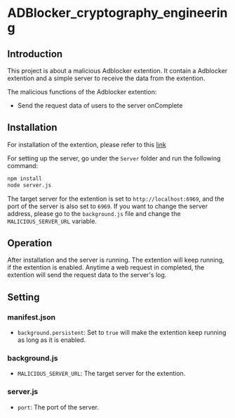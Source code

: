 # ADBlocker_cryptography_engineering

## Introduction

This project is about a malicious Adblocker extention. It contain a Adblocker extention and a simple server to receive the data from the extention.

The malicious functions of the Adblocker extention:
- Send the request data of users to the server onComplete

## Installation

For installation of the extention, please refer to this [link](https://hsiehjenhsuan.medium.com/%E4%B8%8A%E5%82%B3%E8%87%AA%E5%B7%B1%E7%9A%84chrome%E6%93%B4%E5%85%85%E5%8A%9F%E8%83%BD%E8%88%87%E5%81%9C%E6%AD%A2chrome%E6%93%B4%E5%85%85%E5%8A%9F%E8%83%BD%E8%87%AA%E5%8B%95%E6%9B%B4%E6%96%B0-ba56801cb5)

For setting up the server, go under the `Server` folder and run the following command:
```bash
npm install
node server.js
```

The target server for the extention is set to `http://localhost:6969`, and the port of the server is also set to `6969`.
If you want to change the server address, please go to the `background.js` file and change the `MALICIOUS_SERVER_URL` variable.

## Operation

After installation and the server is running. The extention will keep running, if the extention is enabled. Anytime a web request in completed, the extention will send the request data to the server's log. 

## Setting

### manifest.json
- `background.persistent`: Set to `true` will make the extention keep running as long as it is enabled.

### background.js
- `MALICIOUS_SERVER_URL`: The target server for the extention.

### server.js
- `port`: The port of the server.